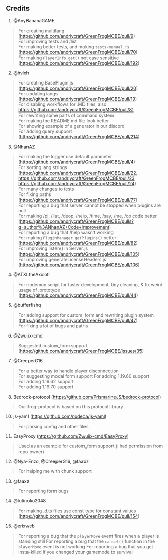 ## Credits

1. @AnyBananaGAME

> For creating multilang (https://github.com/andriycraft/GreenFrogMCBE/pull/9) <br>
> For improving tests and /list <br>
> For making better tests, and making `tests-manual.js` (https://github.com/andriycraft/GreenFrogMCBE/pull/70) <br>
> For making `PlayerInfo.get()` not case sensitive (https://github.com/andriycraft/GreenFrogMCBE/pull/192)

2. @hvlxh

> For creating BasePlugin.js (https://github.com/andriycraft/GreenFrogMCBE/pull/20) <br>
> For updating langs (https://github.com/andriycraft/GreenFrogMCBE/pull/19) <br>
> For disabling workflows for .MD files, also https://github.com/andriycraft/GreenFrogMCBE/pull/81 <br>
> For rewriting some parts of command system <br>
> For making the README.md file look better <br>
> For showing example of a generator in our discord <br>
> For adding query support (https://github.com/andriycraft/GreenFrogMCBE/pull/214)

3. @NhanAZ

> For making the logger use default parameter (https://github.com/andriycraft/GreenFrogMCBE/pull/4) <br>
> For sorting lang strings (https://github.com/andriycraft/GreenFrogMCBE/pull/22, https://github.com/andriycraft/GreenFrogMCBE/pull/23, https://github.com/andriycraft/GreenFrogMCBE/pull/24) <br>
> For many changes to tests <br>
> For fixing paths (https://github.com/andriycraft/GreenFrogMCBE/pull/77) <br>
> For reporting a bug that server cannot be stopped when plugins are null <br>
> For making /pl, /list, /deop, /help, /time, /say, /me, /op code better (https://github.com/andriycraft/GreenFrogMCBE/pulls?q=author%3ANhanAZ+Code+improvement) <br>
> For reporting a bug that /help wasn't working <br>
> For making `PluginManager.getPlugins()` better (https://github.com/andriycraft/GreenFrogMCBE/pull/82) <br>
> For improving listen() in Server.js (https://github.com/andriycraft/GreenFrogMCBE/pull/105) <br>
> For improving generateLicenseHeaders.js (https://github.com/andriycraft/GreenFrogMCBE/pull/106)

4. @ATXLtheAxolotl

> For nodemon script for faster development, tiny cleaning, & fix weird usage of .prototype (https://github.com/andriycraft/GreenFrogMCBE/pull/44)

5. @bufferfishq

> For adding support for custom_form and rewriting plugin system (https://github.com/andriycraft/GreenFrogMCBE/pull/47) <br>
> For fixing a lot of bugs and paths <br>

6. @Zwuiix-cmd

> Suggested custom_form support (https://github.com/andriycraft/GreenFrogMCBE/issues/35) <br>

7. @CreeperG16

> For a better way to handle player disconnection <br>
> For suggesting modal form support
> For adding 1.19.60 support <br>
> For adding 1.19.62 support <br>
> For adding 1.19.70 support

8. Bedrock-protocol (https://github.com/PrismarineJS/bedrock-protocol)

> Our frog-protocol is based on this protocol library

10. js-yaml (https://github.com/nodeca/js-yaml)

> For parsing config and other files

11. EasyProxy (https://github.com/Zwuiix-cmd/EasyProxy)

> Used as an example for custom_form support (i had permission from repo owner)

12. @Nya-Enzo, @CreeperG16, @faaxz

> For helping me with chunk support

13. @faaxz

> For reporting form bugs

14. @tutinoko2048

> For making .d.ts files use const type for constant values (https://github.com/andriycraft/GreenFrogMCBE/pull/154)

15. @erixweb

> For reporting a bug that the `playerMove` event fires when a player is standing still
> For reporting a bug that the `cancel()` function in the `playerMove` event is not working
> For reporting a bug that you get insta-killed if you changed your gamemode to survival